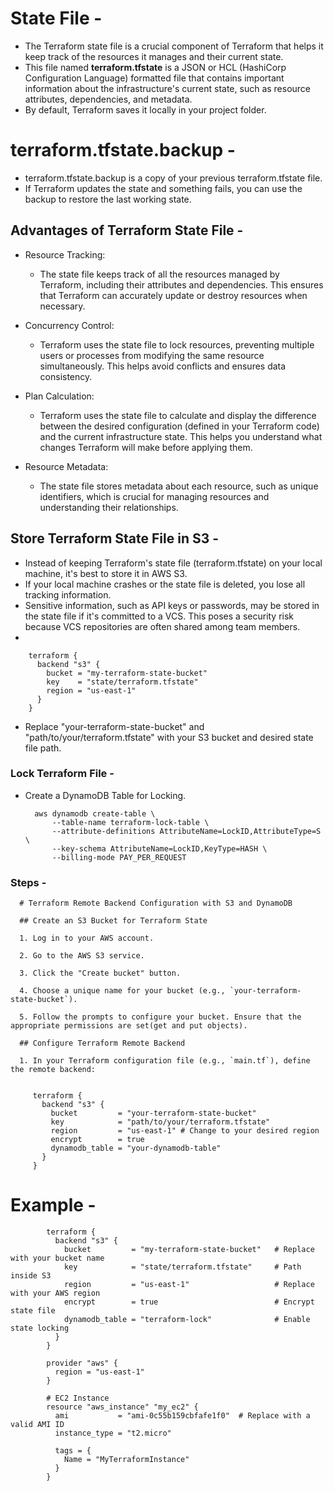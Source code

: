 # State File -
- The Terraform state file is a crucial component of Terraform that helps it keep track of the resources it manages and their current state.
- This file named **terraform.tfstate** is a JSON or HCL (HashiCorp Configuration Language) formatted file that contains important information about the infrastructure's current state, such as resource attributes, dependencies, and metadata.
- By default, Terraform saves it locally in your project folder.

# terraform.tfstate.backup -
- terraform.tfstate.backup is a copy of your previous terraform.tfstate file.
- If Terraform updates the state and something fails, you can use the backup to restore the last working state.


## Advantages of Terraform State File -
- Resource Tracking:
    - The state file keeps track of all the resources managed by Terraform, including their attributes and dependencies. This ensures that Terraform can accurately update or destroy resources when necessary.

- Concurrency Control:
    - Terraform uses the state file to lock resources, preventing multiple users or processes from modifying the same resource simultaneously. This helps avoid conflicts and ensures data consistency.

- Plan Calculation:
    - Terraform uses the state file to calculate and display the difference between the desired configuration (defined in your Terraform code) and the current infrastructure state. This helps you understand what changes Terraform will make before applying them.

- Resource Metadata:
    - The state file stores metadata about each resource, such as unique identifiers, which is crucial for managing resources and understanding their relationships.
 

## Store Terraform State File in S3 -
- Instead of keeping Terraform's state file (terraform.tfstate) on your local machine, it's best to store it in AWS S3.
- If your local machine crashes or the state file is deleted, you lose all tracking information.
- Sensitive information, such as API keys or passwords, may be stored in the state file if it's committed to a VCS. This poses a security risk because VCS repositories are often shared among team members.
- 



        terraform {
          backend "s3" {
            bucket = "my-terraform-state-bucket"
            key    = "state/terraform.tfstate"
            region = "us-east-1"
          }
        }


- Replace "your-terraform-state-bucket" and "path/to/your/terraform.tfstate" with your S3 bucket and desired state file path.

### Lock Terraform File -
- Create a DynamoDB Table for Locking.

        aws dynamodb create-table \
            --table-name terraform-lock-table \
            --attribute-definitions AttributeName=LockID,AttributeType=S \
            --key-schema AttributeName=LockID,KeyType=HASH \
            --billing-mode PAY_PER_REQUEST


### Steps -


      # Terraform Remote Backend Configuration with S3 and DynamoDB
      
      ## Create an S3 Bucket for Terraform State
      
      1. Log in to your AWS account.
      
      2. Go to the AWS S3 service.
      
      3. Click the "Create bucket" button.
      
      4. Choose a unique name for your bucket (e.g., `your-terraform-state-bucket`).
      
      5. Follow the prompts to configure your bucket. Ensure that the appropriate permissions are set(get and put objects).
      
      ## Configure Terraform Remote Backend
      
      1. In your Terraform configuration file (e.g., `main.tf`), define the remote backend:
      
         
         terraform {
           backend "s3" {
             bucket         = "your-terraform-state-bucket"
             key            = "path/to/your/terraform.tfstate"
             region         = "us-east-1" # Change to your desired region
             encrypt        = true
             dynamodb_table = "your-dynamodb-table"
           }
         }
      

# Example -


            terraform {
              backend "s3" {
                bucket         = "my-terraform-state-bucket"   # Replace with your bucket name
                key            = "state/terraform.tfstate"     # Path inside S3
                region         = "us-east-1"                   # Replace with your AWS region
                encrypt        = true                          # Encrypt state file
                dynamodb_table = "terraform-lock"              # Enable state locking
              }
            }
            
            provider "aws" {
              region = "us-east-1"
            }
            
            # EC2 Instance
            resource "aws_instance" "my_ec2" {
              ami           = "ami-0c55b159cbfafe1f0"  # Replace with a valid AMI ID
              instance_type = "t2.micro"
            
              tags = {
                Name = "MyTerraformInstance"
              }
            }
            
            
            
            

